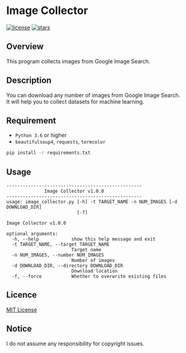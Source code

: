 # Image Collector

[![license](https://img.shields.io/pypi/l/git-commenter-cli.svg)](LICENSE)
[![stars](https://img.shields.io/github/stars/skmatz/image-collector.svg?style=social)](https://github.com/skmatz/image-collector/stargazers)

## Overview

This program collects images from Google Image Search.

## Description

You can download any number of images from Google Image Search.  
It will help you to collect datasets for machine learning.

## Requirement

- `Python 3.6` or higher
- `beautifulsoup4`, `requests`, `termcolor`

```bash
pip install -r requirements.txt
```

## Usage

```
--------------------------------------------------
              Image Collector v1.0.0
--------------------------------------------------
usage: image_collector.py [-h] -t TARGET_NAME -n NUM_IMAGES [-d DOWNLOAD_DIR]
                          [-f]

Image Collector v1.0.0

optional arguments:
  -h, --help            show this help message and exit
  -t TARGET_NAME, --target TARGET_NAME
                        Target name
  -n NUM_IMAGES, --number NUM_IMAGES
                        Number of images
  -d DOWNLOAD_DIR, --directory DOWNLOAD_DIR
                        Download location
  -f, --force           Whether to overwrite existing files
```

## Licence

[MIT License](./LICENSE)

## Notice

I do not assume any responsibility for copyright issues.
